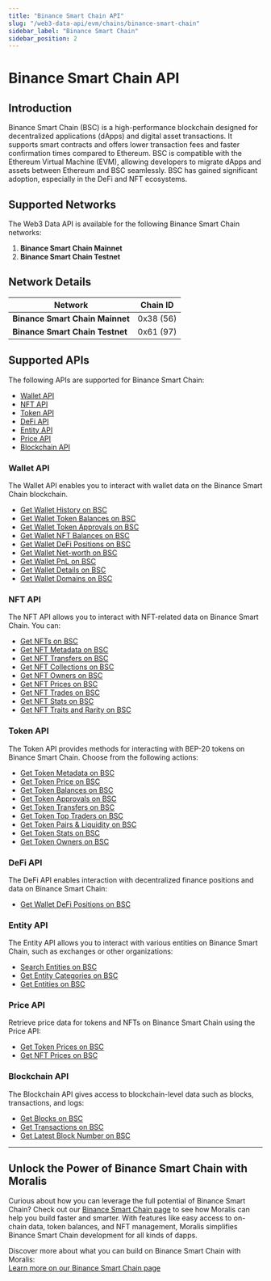 ```yaml
---
title: "Binance Smart Chain API"
slug: "/web3-data-api/evm/chains/binance-smart-chain"
sidebar_label: "Binance Smart Chain"
sidebar_position: 2
---
```


# Binance Smart Chain API

## Introduction

Binance Smart Chain (BSC) is a high-performance blockchain designed for decentralized applications (dApps) and digital asset transactions. It supports smart contracts and offers lower transaction fees and faster confirmation times compared to Ethereum. BSC is compatible with the Ethereum Virtual Machine (EVM), allowing developers to migrate dApps and assets between Ethereum and BSC seamlessly. BSC has gained significant adoption, especially in the DeFi and NFT ecosystems.

## Supported Networks

The Web3 Data API is available for the following Binance Smart Chain networks:

1. **Binance Smart Chain Mainnet**
2. **Binance Smart Chain Testnet**

## Network Details

| Network | Chain ID |
| ---- | ---- |
| **Binance Smart Chain Mainnet** | 0x38 (56) |
| **Binance Smart Chain Testnet** | 0x61 (97) |

## Supported APIs

The following APIs are supported for Binance Smart Chain:

<ul>
  <li><a href="/web3-data-api/evm/reference#wallet-api">Wallet API</a></li>
  <li><a href="/web3-data-api/evm/reference#nft-api">NFT API</a></li>
  <li><a href="/web3-data-api/evm/reference#token-api">Token API</a></li>
  <li><a href="/web3-data-api/evm/reference#defi-api">DeFi API</a></li>
  <li><a href="/web3-data-api/evm/reference#entity-api">Entity API</a></li>
  <li><a href="/web3-data-api/evm/reference#price-api">Price API</a></li>
  <li><a href="/web3-data-api/evm/reference#blockchain-api">Blockchain API</a></li>
</ul>

### Wallet API

The Wallet API enables you to interact with wallet data on the Binance Smart Chain blockchain.

<ul>
  <li><a href="/web3-data-api/evm/reference#get-wallet-history">Get Wallet History on BSC</a></li>
  <li><a href="/web3-data-api/evm/reference#get-wallet-token-balances">Get Wallet Token Balances on BSC</a></li>
  <li><a href="/web3-data-api/evm/reference#get-wallet-token-approvals">Get Wallet Token Approvals on BSC</a></li>
  <li><a href="/web3-data-api/evm/reference#get-wallet-nfts">Get Wallet NFT Balances on BSC</a></li>
  <li><a href="/web3-data-api/evm/reference#get-wallet-defi-positions">Get Wallet DeFi Positions on BSC</a></li>
  <li><a href="/web3-data-api/evm/reference#get-wallet-net-worth">Get Wallet Net-worth on BSC</a></li>
  <li><a href="/web3-data-api/evm/reference#get-wallet-pnl">Get Wallet PnL on BSC</a></li>
  <li><a href="/web3-data-api/evm/reference#get-wallet-details">Get Wallet Details on BSC</a></li>
  <li><a href="/web3-data-api/evm/reference#get-wallet-domains">Get Wallet Domains on BSC</a></li>
</ul>

### NFT API

The NFT API allows you to interact with NFT-related data on Binance Smart Chain. You can:

<ul>
  <li><a href="/web3-data-api/evm/reference#get-nfts">Get NFTs on BSC</a></li>
  <li><a href="/web3-data-api/evm/reference#get-nft-metadata">Get NFT Metadata on BSC</a></li>
  <li><a href="/web3-data-api/evm/reference#get-nft-transfers">Get NFT Transfers on BSC</a></li>
  <li><a href="/web3-data-api/evm/reference#get-nft-collections">Get NFT Collections on BSC</a></li>
  <li><a href="/web3-data-api/evm/reference#get-nft-owners">Get NFT Owners on BSC</a></li>
  <li><a href="/web3-data-api/evm/reference#get-nft-prices">Get NFT Prices on BSC</a></li>
  <li><a href="/web3-data-api/evm/reference#get-nft-trades">Get NFT Trades on BSC</a></li>
  <li><a href="/web3-data-api/evm/reference#get-nft-stats">Get NFT Stats on BSC</a></li>
  <li><a href="/web3-data-api/evm/reference#get-nft-traits-and-rarity">Get NFT Traits and Rarity on BSC</a></li>
</ul>

### Token API

The Token API provides methods for interacting with BEP-20 tokens on Binance Smart Chain. Choose from the following actions:

<ul>
  <li><a href="/web3-data-api/evm/reference#get-token-metadata">Get Token Metadata on BSC</a></li>
  <li><a href="/web3-data-api/evm/reference#get-token-price">Get Token Price on BSC</a></li>
  <li><a href="/web3-data-api/evm/reference#get-token-balances">Get Token Balances on BSC</a></li>
  <li><a href="/web3-data-api/evm/reference#get-token-approvals">Get Token Approvals on BSC</a></li>
  <li><a href="/web3-data-api/evm/reference#get-token-transfers">Get Token Transfers on BSC</a></li>
  <li><a href="/web3-data-api/evm/reference#get-token-top-traders">Get Token Top Traders on BSC</a></li>
  <li><a href="/web3-data-api/evm/reference#get-token-pairs--liquidity">Get Token Pairs & Liquidity on BSC</a></li>
  <li><a href="/web3-data-api/evm/reference#get-token-stats">Get Token Stats on BSC</a></li>
  <li><a href="/web3-data-api/evm/reference#get-token-owners">Get Token Owners on BSC</a></li>
</ul>

### DeFi API

The DeFi API enables interaction with decentralized finance positions and data on Binance Smart Chain:

<ul>
  <li><a href="/web3-data-api/evm/reference#get-wallet-defi-positions">Get Wallet DeFi Positions on BSC</a></li>
</ul>

### Entity API

The Entity API allows you to interact with various entities on Binance Smart Chain, such as exchanges or other organizations:

<ul>
  <li><a href="/web3-data-api/evm/reference#search-entities">Search Entities on BSC</a></li>
  <li><a href="/web3-data-api/evm/reference#get-entity-categories">Get Entity Categories on BSC</a></li>
  <li><a href="/web3-data-api/evm/reference#get-entities">Get Entities on BSC</a></li>
</ul>

### Price API

Retrieve price data for tokens and NFTs on Binance Smart Chain using the Price API:

<ul>
  <li><a href="/web3-data-api/evm/reference#get-token-prices">Get Token Prices on BSC</a></li>
  <li><a href="/web3-data-api/evm/reference#get-nft-prices">Get NFT Prices on BSC</a></li>
</ul>

### Blockchain API

The Blockchain API gives access to blockchain-level data such as blocks, transactions, and logs:

<ul>
  <li><a href="/web3-data-api/evm/reference#get-blocks">Get Blocks on BSC</a></li>
  <li><a href="/web3-data-api/evm/reference#get-transactions">Get Transactions on BSC</a></li>
  <li><a href="/web3-data-api/evm/reference#get-latest-block-number">Get Latest Block Number on BSC</a></li>
</ul>

---

## Unlock the Power of Binance Smart Chain with Moralis

Curious about how you can leverage the full potential of Binance Smart Chain? Check out our [Binance Smart Chain page](https://developers.moralis.com/chains/bnb/) to see how Moralis can help you build faster and smarter. With features like easy access to on-chain data, token balances, and NFT management, Moralis simplifies Binance Smart Chain development for all kinds of dapps.

Discover more about what you can build on Binance Smart Chain with Moralis:  
[Learn more on our Binance Smart Chain page](https://developers.moralis.com/chains/bnb/)
